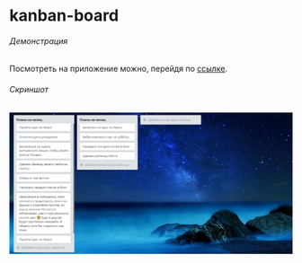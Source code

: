 # kanban-board

###### Демонстрация
Посмотреть на приложение можно, перейдя по [ссылке](https://astr0x.github.io/kanban-board). 

###### Скриншот
![screenshot](https://github.com/AstR0x/astr0x.github.io/blob/master/screenshots/kanban-board.png)
